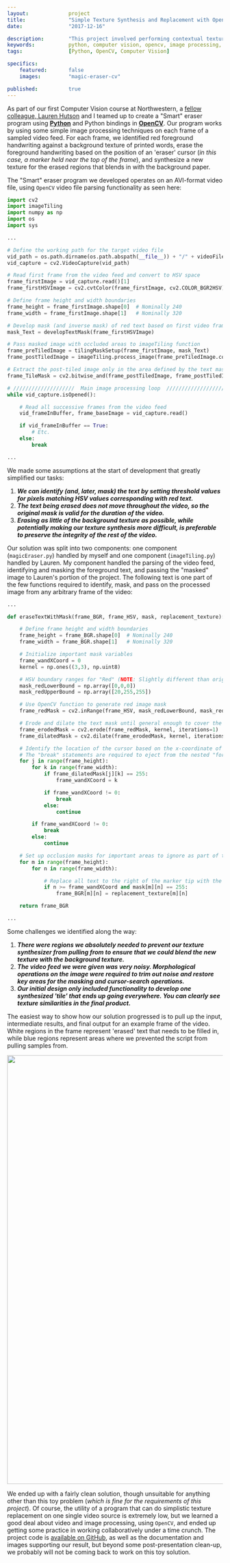 ```yaml
---
layout:             project
title:              "Simple Texture Synthesis and Replacement with OpenCV"
date:               "2017-12-16"

description:        "This project involved performing contextual texture replacement on a pre-recorded video file through the use of OpenCV."
keywords:           python, computer vision, opencv, image processing, texture synthesis
tags:               [Python, OpenCV, Computer Vision]

specifics:
    featured:       false
    images:         "magic-eraser-cv"

published:          true
---
```


As part of our first Computer Vision course at Northwestern, a [fellow colleague, Lauren Hutson](https://github.com/laurenhut/) and I teamed up to create a "Smart" eraser program using **[Python](https://www.python.org/)** and Python bindings in **[OpenCV](https://opencv.org/)**. Our program works by using some simple image processing techniques on each frame of a sampled video feed. For each frame, we identified red foreground handwriting against a background texture of printed words, erase the foreground handwriting based on the position of an 'eraser' cursor (_in this case, a marker held near the top of the frame_), and synthesize a new texture for the erased regions that blends in with the background paper.

The "Smart" eraser program we developed operates on an AVI-format video file, using `OpenCV` video file parsing functionality as seen here:

```python
import cv2
import imageTiling
import numpy as np
import os
import sys

...

# Define the working path for the target video file
vid_path = os.path.dirname(os.path.abspath(__file__)) + "/" + videoFile
vid_capture = cv2.VideoCapture(vid_path)

# Read first frame from the video feed and convert to HSV space
frame_firstImage = vid_capture.read()[1]
frame_firstHSVImage = cv2.cvtColor(frame_firstImage, cv2.COLOR_BGR2HSV)

# Define frame height and width boundaries
frame_height = frame_firstImage.shape[0]  # Nominally 240
frame_width = frame_firstImage.shape[1]   # Nominally 320

# Develop mask (and inverse mask) of red text based on first video frame
mask_Text = developTextMask(frame_firstHSVImage)

# Pass masked image with occluded areas to imageTiling function
frame_preTiledImage = tilingMaskSetup(frame_firstImage, mask_Text)
frame_postTiledImage = imageTiling.process_image(frame_preTiledImage.copy(), frame_height, frame_width, tile_size=22, overlap_width=5)

# Extract the post-tiled image only in the area defined by the text mask
frame_TileMask = cv2.bitwise_and(frame_postTiledImage, frame_postTiledImage, mask=mask_Text)

# ////////////////////  Main image processing loop  ////////////////////
while vid_capture.isOpened():

    # Read all successive frames from the video feed
    vid_frameInBuffer, frame_baseImage = vid_capture.read()

    if vid_frameInBuffer == True:
        # Etc.
    else:
        break

...
```

We made some assumptions at the start of development that greatly simplified our tasks:

1. **_We can identify (and, later, mask) the text by setting threshold values for pixels matching HSV values corresponding with red text._**
2. **_The text being erased does not move throughout the video, so the original mask is valid for the duration of the video._**
3. **_Erasing as little of the background texture as possible, while potentially making our texture synthesis more difficult, is preferable to preserve the integrity of the rest of the video._**

Our solution was split into two components: one component (`magicEraser.py`) handled by myself and one component (`imageTiling.py`) handled by Lauren. My component handled the parsing of the video feed, identifying and masking the foreground text, and passing the "masked" image to Lauren's portion of the project. The following text is one part of the few functions required to identify, mask, and pass on the processed image from any arbitrary frame of the video:

```python
...

def eraseTextWithMask(frame_BGR, frame_HSV, mask, replacement_texture):

    # Define frame height and width boundaries
    frame_height = frame_BGR.shape[0]  # Nominally 240
    frame_width = frame_BGR.shape[1]   # Nominally 320

    # Initialize important mask variables
    frame_wandXCoord = 0
    kernel = np.ones((3,3), np.uint8)

    # HSV boundary ranges for "Red" (NOTE: Slightly different than original mask boundary values)
    mask_redLowerBound = np.array([0,0,0])
    mask_redUpperBound = np.array([20,255,255])

    # Use OpenCV function to generate red image mask
    frame_redMask = cv2.inRange(frame_HSV, mask_redLowerBound, mask_redUpperBound)

    # Erode and dilate the text mask until general enough to cover the marker text
    frame_erodedMask = cv2.erode(frame_redMask, kernel, iterations=1)
    frame_dilatedMask = cv2.dilate(frame_erodedMask, kernel, iterations=5)

    # Identify the location of the cursor based on the x-coordinate of the Red tip
    # The "break" statements are required to eject from the nested "for" loops when finding the first non-zero value
    for j in range(frame_height):
        for k in range(frame_width):
            if frame_dilatedMask[j][k] == 255:
                frame_wandXCoord = k

            if frame_wandXCoord != 0:
                break
            else:
                continue

        if frame_wandXCoord != 0:
            break
        else:
            continue

    # Set up occlusion masks for important areas to ignore as part of the texture tiling setup
    for m in range(frame_height):
        for n in range(frame_width):

            # Replace all text to the right of the marker tip with the white "screen"
            if n >= frame_wandXCoord and mask[m][n] == 255:
                frame_BGR[m][n] = replacement_texture[m][n]

    return frame_BGR

...
```

Some challenges we identified along the way:

1. **_There were regions we absolutely needed to prevent our texture synthesizer from pulling from to ensure that we could blend the new texture with the background texture._**
2. **_The video feed we were given was very noisy. Morphological operations on the image were required to trim out noise and restore key areas for the masking and cursor-search operations._**
3. **_Our initial design only included functionality to develop one synthesized 'tile' that ends up going everywhere. You can clearly see texture similarities in the final product._**

The easiest way to show how our solution progressed is to pull up the input, intermediate results, and final output for an example frame of the video. White regions in the frame represent 'erased' text that needs to be filled in, while blue regions represent areas where we prevented the script from pulling samples from.

<div class="project-image">
    <a href="{{ site.url }}/{{ site.assets.projects }}/{{ page.specifics.images }}/01_results.png">
        <img src="{{ site.url }}/{{ site.assets.projects }}/{{ page.specifics.images }}/01_results.png" width="1000">
    </a>
</div>

We ended up with a fairly clean solution, though unsuitable for anything other than this toy problem (_which is fine for the requirements of this project_). Of course, the utility of a program that can do simplistic texture replacement on one single video source is extremely low, but we learned a good deal about video and image processing, using `OpenCV`, and ended up getting some practice in working collaboratively under a time crunch. The project code is [available on GitHub](https://github.com/spieswl/magic-eraser), as well as the documentation and images supporting our result, but beyond some post-presentation clean-up, we probably will not be coming back to work on this toy solution.
